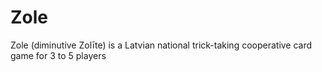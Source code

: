 # Zole
Zole (diminutive Zolīte) is a Latvian national trick-taking cooperative card game for 3 to 5 players
